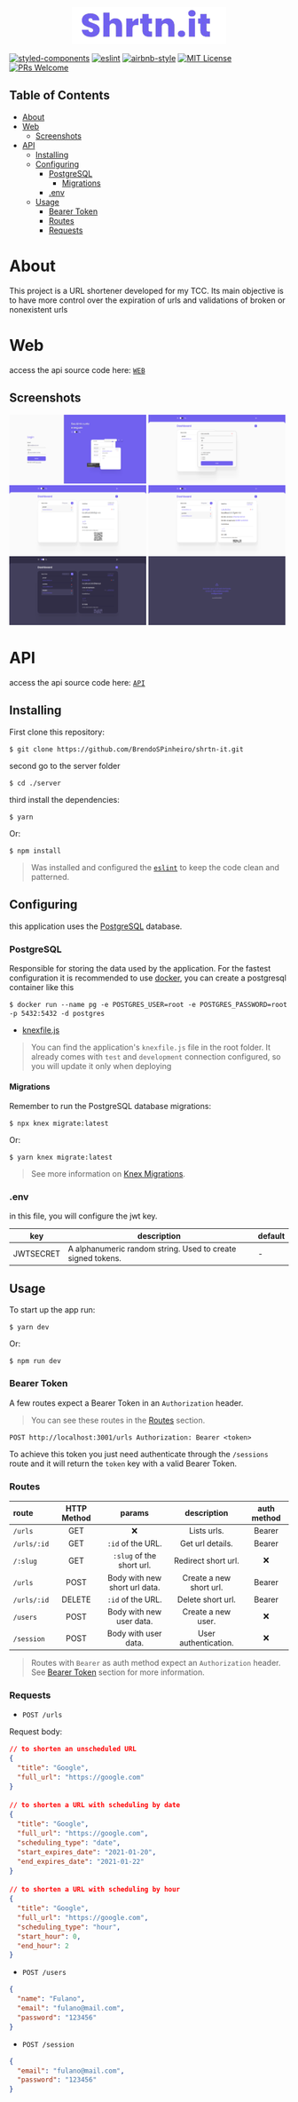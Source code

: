 <div align="center">
  <img src="./github/logoshrtnit.png"/>
</div>

[![styled-components](https://img.shields.io/badge/styled_components-5.2.1-db7b86?style=flat-square&logo=styled-components)](https://styled-components.com/)
[![eslint](https://img.shields.io/badge/eslint-7.14.0-4b32c3?style=flat-square&logo=eslint)](https://eslint.org/)
[![airbnb-style](https://flat.badgen.net/badge/style-guide/airbnb/ff5a5f?icon=airbnb)](https://github.com/airbnb/javascript)
[![MIT License](https://img.shields.io/badge/license-MIT-green?style=flat-square)](https://github.com/BrendoSPinheiro/shrtn-it/blob/main/LICENSE)
[![PRs Welcome](https://img.shields.io/badge/PRs-welcome-brightgreen.svg?style=flat-square)](http://makeapullrequest.com)<br>

## Table of Contents
- [About](#about)
- [Web](#web)
  - [Screenshots](#screenshots)
- [API](#api)
  - [Installing](#installing)
  - [Configuring](#configuring)
    - [PostgreSQL](#postgresql)
      - [Migrations](#migrations)
    - [.env](#env)
  - [Usage](#usage)
    - [Bearer Token](#bearer-token)
    - [Routes](#routes)
    - [Requests](#requests)

# About
This project is a URL shortener developed for my TCC. Its main objective is to have more control over the expiration of urls and validations of broken or nonexistent urls

# Web
access the api source code here: [`WEB`](https://github.com/BrendoSPinheiro/shrtn-it/tree/main/web)

## Screenshots
<img src="./github/loginPage.png" width="49%"/> <img src="./github/newUrl.png" width="49%"/>
<img src="./github/detailUrl.png" width="49%"/> <img src="./github/detailUrlSchedule.png" width="49%"/> 
<img src="./github/detailUrlDark.png" width="49%"/> <img src="./github/errorPage.png" width="49%"/>

# API
access the api source code here: [`API`](https://github.com/BrendoSPinheiro/shrtn-it/tree/main/server)

## Installing
First clone this repository:

```shell
$ git clone https://github.com/BrendoSPinheiro/shrtn-it.git
```
second go to the server folder

```
$ cd ./server
```

third install the dependencies:

```shell
$ yarn
```
Or:

```shell
$ npm install
```
> Was installed and configured the [`eslint`](https://eslint.org/) to keep the code clean and patterned.
> 
## Configuring

this application uses the [PostgreSQL](https://www.postgresql.org/
) database.

### PostgreSQL
Responsible for storing the data used by the application. For the fastest configuration it is recommended to use [docker](https://www.docker.com), you can create a postgresql container like this

```
$ docker run --name pg -e POSTGRES_USER=root -e POSTGRES_PASSWORD=root -p 5432:5432 -d postgres
```

* [knexfile.js](http://knexjs.org/#knexfile)
> You can find the application's `knexfile.js` file in the root folder. It already comes with `test` and `development` connection configured, so you will update it only when deploying

#### Migrations
Remember to run the PostgreSQL database migrations:
```
$ npx knex migrate:latest
```
Or:
```
$ yarn knex migrate:latest
```
> See more information on [Knex Migrations](http://knexjs.org/#Migrations).

### .env
in this file, you will configure the jwt key.

|key|description|default
|---|---|---
|JWTSECRET|A alphanumeric random string. Used to create signed tokens.| -

## Usage
To start up the app run:
```
$ yarn dev
```
Or:
```
$ npm run dev
```

### Bearer Token
A few routes expect a Bearer Token in an `Authorization` header.
> You can see these routes in the [Routes](#routes) section.

```
POST http://localhost:3001/urls Authorization: Bearer <token>
```
To achieve this token you just need authenticate through the `/sessions` route and it will return the `token` key with a valid Bearer Token.

### Routes

|route|HTTP Method|params|description|auth method
|:---|:---:|:---:|:---:|:---:
|`/urls`|GET|:x:|Lists urls.|Bearer
|`/urls/:id`|GET|`:id` of the URL.|Get url details.|Bearer
|`/:slug`|GET|`:slug` of the short url.|Redirect short url.|:x:
|`/urls`|POST|Body with new short url data.|Create a new short url.|Bearer
|`/urls/:id`|DELETE|`:id` of the URL.|Delete short url.|Bearer
|`/users`|POST|Body with new user data.|Create a new user.|:x:
|`/session`|POST|Body with user data.|User authentication.|:x:
> Routes with `Bearer` as auth method expect an `Authorization` header. See [Bearer Token](#bearer-token) section for more information.

### Requests

* `POST /urls`

Request body:
```json
// to shorten an unscheduled URL
{
  "title": "Google",
  "full_url": "https://google.com"
}

// to shorten a URL with scheduling by date
{
  "title": "Google",
  "full_url": "https://google.com",
  "scheduling_type": "date",
  "start_expires_date": "2021-01-20",
  "end_expires_date": "2021-01-22"
}

// to shorten a URL with scheduling by hour
{
  "title": "Google",
  "full_url": "https://google.com",
  "scheduling_type": "hour",
  "start_hour": 0,
  "end_hour": 2
}
```

* `POST /users`

```json
{
  "name": "Fulano",
  "email": "fulano@mail.com",
  "password": "123456"
}
```

* `POST /session`

```json
{
  "email": "fulano@mail.com",
  "password": "123456"
}
```